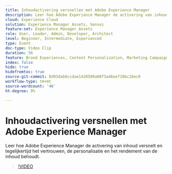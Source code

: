 ```yaml
---
title: Inhoudactivering versnellen met Adobe Experience Manager
description: Leer hoe Adobe Experience Manager de activering van inhoud versnelt en tegelijkertijd het vertrouwen, de personalisatie en het rendement van de inhoud behoudt.
cloud: Experience Cloud
solution: Experience Manager Assets, Sensei
feature-set: Experience Manager Assets
role: User, Leader, Admin, Developer, Architect
level: Beginner, Intermediate, Experienced
type: Event
doc-type: Video Clip
duration: 56
feature: Brand Experiences, Content Personalization, Marketing Campaigns, Multichannel Delivery
index: false
hide: true
hidefromtoc: true
source-git-commit: 0d93dab6ccdae1420589a00f3a46eef10bc16ec8
workflow-type: tm+mt
source-wordcount: '46'
ht-degree: 0%

---
```



# Inhoudactivering versnellen met Adobe Experience Manager

Leer hoe Adobe Experience Manager de activering van inhoud versnelt en tegelijkertijd het vertrouwen, de personalisatie en het rendement van de inhoud behoudt.

>[!VIDEO](https://video.tv.adobe.com/v/3459239/?learn=on&enablevpops)
